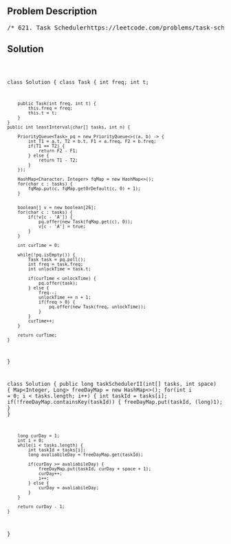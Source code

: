 <!--
<style>
  body { font-family: Arial, sans-serif; }
  .container { max-width: 700px; margin: 0 auto; padding: 10px; }
  .comment-block { background-color: #f9f9f9; padding: 10px; border-left: 5px solid #ccc; overflow-wrap: break-word; white-space: pre-wrap; }
  .code-block { background-color: #f4f4f4; padding: 10px; border: 1px solid #ddd; overflow-wrap: break-word; white-space: pre-wrap; }
</style>
-->

<div class='container'>
<h2>Problem Description</h2>
<div class='comment-block'>
<pre>
/* 621. Task Schedulerhttps://leetcode.com/problems/task-scheduler/description/Given a characters array tasks, representing the tasks a CPU needs to do,where each letter represents a different task. Tasks could be done in any order.Each task is done in one unit of time. For each unit of time,the CPU could complete either one task or just be idle.However, there is a non-negative integer n that represents the cooldown periodbetween two same tasks (the same letter in the array), that is that theremust be at least n units of time between any two same tasks.Return the least number of units of times that the CPU will take to finish all the given tasks.Example 1:Input: tasks = ["A","A","A","B","B","B"], n = 2Output: 8Explanation:A -> B -> idle -> A -> B -> idle -> A -> BThere is at least 2 units of time between any two same tasks.Example 2:Input: tasks = ["A","A","A","B","B","B"], n = 0Output: 6Explanation: On this case any permutation of size 6 would work since n = 0.["A","A","A","B","B","B"]["A","B","A","B","A","B"]["B","B","B","A","A","A"]...And so on.Example 3:Input: tasks = ["A","A","A","A","A","A","B","C","D","E","F","G"], n = 2Output: 16Explanation:One possible solution isA -> B -> C -> A -> D -> E -> A -> F -> G -> A -> idle -> idle -> A -> idle -> idle -> AConstraints:1 <= task.length <= 104tasks[i] is upper-case English letter.The integer n is in the range [0, 100].*//* 2365. Task Scheduler IIhttps://leetcode.com/problems/task-scheduler-ii/You are given a 0-indexed array of positive integers tasks,representing tasks that need to be completed in order,where tasks[i] represents the type of the ith task.You are also given a positive integer space, which representsthe minimum number of days that must pass after the completionof a task before another task of the same type can be performed.Each day, until all tasks have been completed, you must either:Complete the next task from tasks, orTake a break.Return the minimum number of days needed to complete all tasks.Example 1:Input: tasks = [1,2,1,2,3,1], space = 3Output: 9Explanation:One way to complete all tasks in 9 days is as follows:Day 1: Complete the 0th task.Day 2: Complete the 1st task.Day 3: Take a break.Day 4: Take a break.Day 5: Complete the 2nd task.Day 6: Complete the 3rd task.Day 7: Take a break.Day 8: Complete the 4th task.Day 9: Complete the 5th task.It can be shown that the tasks cannot be completed in less than 9 days.Example 2:Input: tasks = [5,8,8,5], space = 2Output: 6Explanation:One way to complete all tasks in 6 days is as follows:Day 1: Complete the 0th task.Day 2: Complete the 1st task.Day 3: Take a break.Day 4: Take a break.Day 5: Complete the 2nd task.Day 6: Complete the 3rd task.It can be shown that the tasks cannot be completed in less than 6 days.Constraints:1 <= tasks.length <= 1051 <= tasks[i] <= 1091 <= space <= tasks.length*/</pre>
</div>

<h2>Solution</h2>
<div class='code-block'>
<pre><code class='language-java'>

class Solution {
    class Task {
        int freq;
        int t;

        public Task(int freq, int t) {
            this.freq = freq;
            this.t = t;
        }
    }
    public int leastInterval(char[] tasks, int n) {

        PriorityQueue<Task> pq = new PriorityQueue<>((a, b) -> {
            int T1 = a.t, T2 = b.t, F1 = a.freq, F2 = b.freq;
            if(T1 == T2) {
                return F2 - F1;
            } else {
                return T1 - T2;
            }
        });

        HashMap<Character, Integer> fqMap = new HashMap<>();
        for(char c : tasks) {
            fqMap.put(c, fqMap.getOrDefault(c, 0) + 1);
        }


        boolean[] v = new boolean[26];
        for(char c : tasks) {
            if(!v[c - 'A']) {
                pq.offer(new Task(fqMap.get(c), 0));
                v[c - 'A'] = true;
            }
        }

        int curTime = 0;

        while(!pq.isEmpty()) {
            Task task = pq.poll();
            int freq = task.freq;
            int unlockTime = task.t;

            if(curTime < unlockTime) {
                pq.offer(task);
            } else {
                freq--;
                unlockTime += n + 1;
                if(freq > 0) {
                    pq.offer(new Task(freq, unlockTime));
                }
            }
            curTime++;
        }

        return curTime;
    }
}



class Solution {
    public long taskSchedulerII(int[] tasks, int space) {
        Map<Integer, Long> freeDayMap = new HashMap<>();
        for(int i = 0; i < tasks.length; i++) {
            int taskId = tasks[i];
            if(!freeDayMap.containsKey(taskId)) {
                freeDayMap.put(taskId, (long)1);
            }
        }

        long curDay = 1;
        int i = 0;
        while(i < tasks.length) {
            int taskId = tasks[i];
            long avaliabileDay = freeDayMap.get(taskId);

            if(curDay >= avaliabileDay) {
                freeDayMap.put(taskId, curDay + space + 1);
                curDay++;
                i++;
            } else {
                curDay = avaliabileDay;
            }
        }
        
        return curDay - 1;
    }
}
</code></pre>
</div>
</div>
